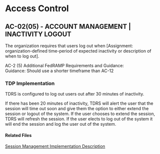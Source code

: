 # Access Control  
## AC-02(05) - ACCOUNT MANAGEMENT | INACTIVITY LOGOUT

The organization requires that users log out when [Assignment: organization-defined time-period of expected inactivity or description of when to log out].  

AC-2 (5) Additional FedRAMP Requirements and Guidance:  
Guidance: Should use a shorter timeframe than AC-12  

### TDP Implementation  
TDRS is configured to log out users out after 30 minutes of inactivity.  

If there has been 20 minutes of inactivity, TDRS will alert the user that the session will time out soon and give them the option to either extend the session or logout of the system. If the user chooses to extend the session, TDRS will refresh the session. If the user elects to log out of the system it will end the session and log the user out of the system.  


#### Related Files  
[Session Management Implementation Description](../../tdrs-backend/docs/session-management.md)
